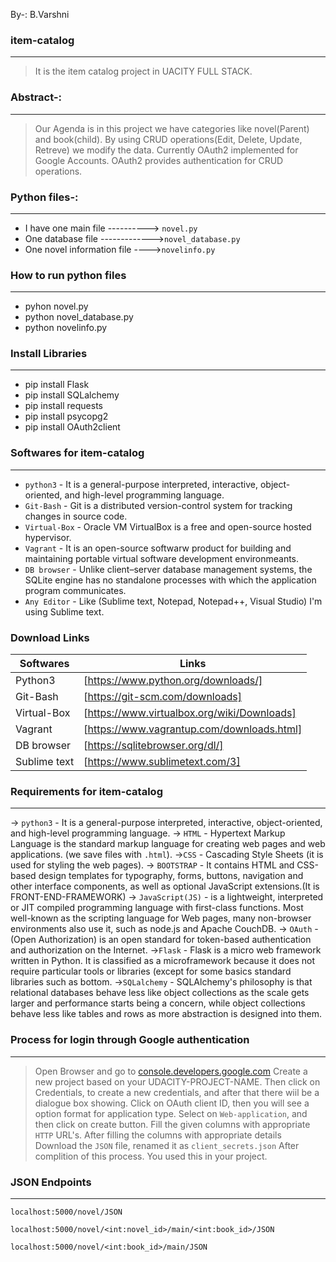 <p align="left">
By-: B.Varshni
</p>

### item-catalog
*************************************************************************************************************************************
> It is the item catalog project in UACITY FULL STACK.

### Abstract-:
*************************************************************************************************************************************
> Our Agenda is in this project we have categories like novel(Parent) and book(child). By using CRUD operations(Edit, Delete, Update, Retreve) we modify the data. Currently OAuth2 implemented for Google Accounts. OAuth2 provides authentication for CRUD operations. 
### Python files-:
*************************************************************************************************************************************
 - I have one main file ----------> `novel.py` 
 - One database file ------------->`novel_database.py`
 - One novel information file ---->`novelinfo.py` 
### How to run python files
*************************************************************************************************************************************
 - pyhon novel.py
 - python novel_database.py
 - python novelinfo.py
### Install Libraries
*************************************************************************************************************************************
 - pip install Flask 
 - pip install SQLalchemy
 - pip install requests
 - pip install psycopg2
 - pip install OAuth2client
### Softwares for item-catalog
*************************************************************************************************************************************
 - `python3` - It is a general-purpose interpreted, interactive, object-oriented, and high-level programming language.
 - `Git-Bash` - Git is a distributed version-control system for tracking changes in source code.
 - `Virtual-Box` - Oracle VM VirtualBox is a free and open-source hosted hypervisor.
 - `Vagrant` - It is an open-source softwarw product for building and maintaining portable virtual software development environmeants.
 - `DB browser` - Unlike client–server database management systems, the SQLite engine has no standalone processes with which the application program communicates. 
 - `Any Editor` - Like (Sublime text, Notepad, Notepad++, Visual Studio) I'm using Sublime text.
### Download Links

 | Softwares | Links |
 | ------------ | ----- |
 | Python3 | [https://www.python.org/downloads/] |
 | Git-Bash | [https://git-scm.com/downloads] |
 | Virtual-Box | [https://www.virtualbox.org/wiki/Downloads] |
 | Vagrant | [https://www.vagrantup.com/downloads.html] |
 | DB browser | [https://sqlitebrowser.org/dl/] |
 | Sublime text | [https://www.sublimetext.com/3] |
### Requirements for item-catalog
*************************************************************************************************************************************
 -> `python3` - It is a general-purpose interpreted, interactive, object-oriented, and high-level programming language.
 -> `HTML` - Hypertext Markup Language is the standard markup language for creating web pages and web applications. (we save files with `.html`).
 ->`CSS` - Cascading Style Sheets (it is used for styling the web pages).
 -> `BOOTSTRAP` - It contains HTML and CSS-based design templates for typography, forms, buttons, navigation and other interface components, as well as optional JavaScript extensions.(It is FRONT-END-FRAMEWORK)
 -> `JavaScript(JS)` - is a lightweight, interpreted or JIT compiled programming language with first-class functions. Most well-known as the scripting language for Web pages, many non-browser environments also use it, such as node.js and Apache CouchDB.
 -> `OAuth` - (Open Authorization) is an open standard for token-based authentication and authorization on the Internet.
 ->`Flask` - Flask is a micro web framework written in Python. It is classified as a microframework because it does not require particular tools or libraries (except for some basics standard libraries such as bottom.
 ->`SQLalchemy` -  SQLAlchemy's philosophy is that relational databases behave less like object collections as the scale gets larger and performance starts being a concern, while object collections behave less like tables and rows as more abstraction is designed into them.

### Process for login through Google authentication
*************************************************************************************************************************************
> Open Browser and go to [console.developers.google.com](https://console.developers.google.com/)
> Create a new project based on your UDACITY-PROJECT-NAME.
> Then click on Credentials, to create a new credentials, and after that there wiil be a dialogue box showing.
> Click on OAuth client ID, then you will see a option format for application type.
> Select on `Web-application`, and then click on create button.
> Fill the given columns with appropriate `HTTP` URL's.
> After filling the columns with appropriate details
> Download the `JSON` file, renamed it as `client_secrets.json`
> After complition of this process. You used this in your project.

### JSON Endpoints
*************************************************************************************************************************************
`localhost:5000/novel/JSON`

`localhost:5000/novel/<int:novel_id>/main/<int:book_id>/JSON`
	
`localhost:5000/novel/<int:book_id>/main/JSON`